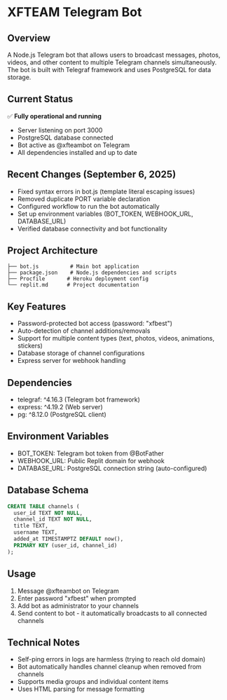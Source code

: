 # XFTEAM Telegram Bot

## Overview
A Node.js Telegram bot that allows users to broadcast messages, photos, videos, and other content to multiple Telegram channels simultaneously. The bot is built with Telegraf framework and uses PostgreSQL for data storage.

## Current Status
✅ **Fully operational and running**
- Server listening on port 3000
- PostgreSQL database connected
- Bot active as @xfteambot on Telegram
- All dependencies installed and up to date

## Recent Changes (September 6, 2025)
- Fixed syntax errors in bot.js (template literal escaping issues)
- Removed duplicate PORT variable declaration
- Configured workflow to run the bot automatically
- Set up environment variables (BOT_TOKEN, WEBHOOK_URL, DATABASE_URL)
- Verified database connectivity and bot functionality

## Project Architecture
```
├── bot.js          # Main bot application
├── package.json    # Node.js dependencies and scripts
├── Procfile       # Heroku deployment config
└── replit.md      # Project documentation
```

## Key Features
- Password-protected bot access (password: "xfbest")
- Auto-detection of channel additions/removals
- Support for multiple content types (text, photos, videos, animations, stickers)
- Database storage of channel configurations
- Express server for webhook handling

## Dependencies
- telegraf: ^4.16.3 (Telegram bot framework)
- express: ^4.19.2 (Web server)
- pg: ^8.12.0 (PostgreSQL client)

## Environment Variables
- BOT_TOKEN: Telegram bot token from @BotFather
- WEBHOOK_URL: Public Replit domain for webhook
- DATABASE_URL: PostgreSQL connection string (auto-configured)

## Database Schema
```sql
CREATE TABLE channels (
  user_id TEXT NOT NULL,
  channel_id TEXT NOT NULL,
  title TEXT,
  username TEXT,
  added_at TIMESTAMPTZ DEFAULT now(),
  PRIMARY KEY (user_id, channel_id)
);
```

## Usage
1. Message @xfteambot on Telegram
2. Enter password "xfbest" when prompted
3. Add bot as administrator to your channels
4. Send content to bot - it automatically broadcasts to all connected channels

## Technical Notes
- Self-ping errors in logs are harmless (trying to reach old domain)
- Bot automatically handles channel cleanup when removed from channels
- Supports media groups and individual content items
- Uses HTML parsing for message formatting